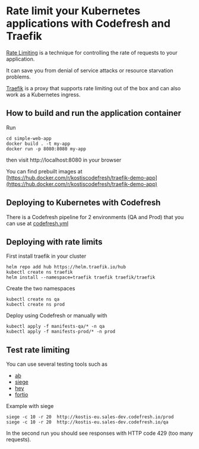 # Rate limit your Kubernetes applications with Codefresh and Traefik

[Rate Limiting](https://en.wikipedia.org/wiki/Rate_limiting) is a technique for controlling the rate of requests to your application.

It can save you from denial of service attacks or resource starvation problems.

[Traefik](https://traefik.io/) is a proxy that supports rate limiting out of the box
and can also work as a Kubernetes ingress.

## How to build and run the application container

Run

```
cd simple-web-app
docker build . -t my-app
docker run -p 8080:8080 my-app
```

 then visit http://localhost:8080 in your browser

You can find prebuilt images at [https://hub.docker.com/r/kostiscodefresh/traefik-demo-app](https://hub.docker.com/r/kostiscodefresh/traefik-demo-app)

## Deploying to Kubernetes with Codefresh

There is a Codefresh pipeline for 2 environments (QA and Prod)
that you can use at [codefresh.yml](codefresh.yml)

## Deploying with rate limits

First install traefik in your cluster

```
helm repo add hub https://helm.traefik.io/hub
kubectl create ns traefik
helm install --namespace=traefik traefik traefik/traefik
```

Create the two namespaces

```
kubectl create ns qa
kubectl create ns prod
```

Deploy using Codefresh or manually with

```
kubectl apply -f manifests-qa/* -n qa
kubectl apply -f manifests-prod/* -n prod
```

## Test rate limiting

You can use several testing tools such as

* [ab](https://httpd.apache.org/docs/current/programs/ab.html)
* [siege](https://github.com/JoeDog/siege)
* [hey](https://github.com/rakyll/hey)
* [fortio](https://github.com/fortio/fortio) 

Example with siege

```
siege -c 10 -r 20  http://kostis-eu.sales-dev.codefresh.io/prod
siege -c 10 -r 20  http://kostis-eu.sales-dev.codefresh.io/qa
```

In the second run you should see responses with HTTP code 429 (too many requests).
